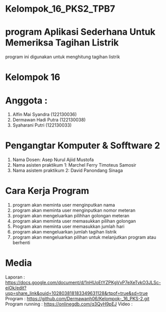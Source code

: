 # Kelompok_16_PKS2_TPB7
# program Aplikasi Sederhana Untuk Memeriksa Tagihan Listrik 
program ini digunakan untuk menghitung tagihan listrik 

# Kelompok 16
# Anggota :
1. Alfin Mai Syandra (122130036)
2. Dermawan Hadi Putra (122130038)
3. Syaharani Putri (122130033)

# Pengangtar Komputer & Sofftware 2
1. Nama Dosen: Asep Nurul Ajiid Mustofa
2. Nama asisten praktikum 1: Marchel Ferry Timoteus Samosir
3. Nama asistem praktikum 2: David Panondang Sinaga

# Cara Kerja Program
1. program akan meminta user menginputkan nama
2. program akan meminta user menginputkan nomor meteran
3. program akan mengeluarkan pilihhan golongan meteran 
4. program akan meminta user memasukkan pilihan golongan
5. Program akan meminta user memasukkan jumlah hari
6. program akan mengeluarkan jumlah tagihan listrik
7. program akan mengeluarkan pilihan untuk melanjutkan program atau berhenti

# Media
Laporan	: https://docs.google.com/document/d/1nHUoEtYZPKgVvP7eXeTvkO3JLSc-eiOk/edit?usp=share_link&ouid=102803818183349631128&rtpof=true&sd=true
Program : https://github.com/Dermawanh06/Kelompok-_16_PKS-2.git
Program running : https://onlinegdb.com/q3QyH9pEJ
Video	:
